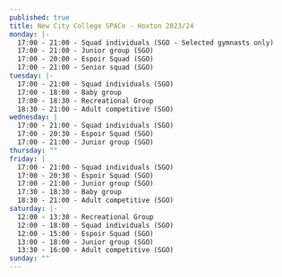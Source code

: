 ```yaml
---
published: true
title: New City College SPACe - Hoxton 2023/24
monday: |-
  17:00 - 21:00 - Squad individuals (SGO - Selected gymnasts only)
  17:00 - 21:00 - Junior group (SGO)
  17:00 - 20:00 - Espoir Squad (SGO)
  17:00 - 21:00 - Senior squad (SGO)
tuesday: |-
  17:00 - 21:00 - Squad individuals (SGO)
  17:00 - 18:00 - Baby group 
  17:00 - 18:30 - Recreational Group
  18:30 - 21:00 - Adult competitive (SGO)
wednesday: |
  17:00 - 21:00 - Squad individuals (SGO)
  17:00 - 20:30 - Espoir Squad (SGO)
  17:00 - 21:00 - Junior group (SGO)
thursday: ""
friday: |
  17:00 - 21:00 - Squad individuals (SGO)
  17:00 - 20:30 - Espoir Squad (SGO)
  17:00 - 21:00 - Junior group (SGO)
  17:30 - 18:30 - Baby group
  18:30 - 21:00 - Adult competitive (SGO)
saturday: |-
  12:00 - 13:30 - Recreational Group
  12:00 - 18:00 - Squad individuals (SGO)
  12:00 - 15:00 - Espoir Squad (SGO)
  13:00 - 18:00 - Junior group (SGO)
  13:30 - 16:00 - Adult competitive (SGO)
sunday: ""
---
```

